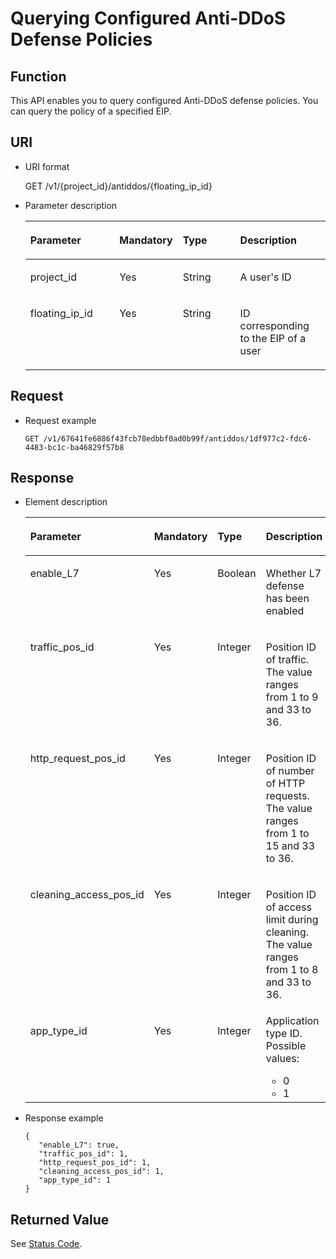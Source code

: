 # Querying Configured Anti-DDoS Defense Policies<a name="antiddos_02_0020"></a>

## Function<a name="section44180924"></a>

This API enables you to query configured Anti-DDoS defense policies. You can query the policy of a specified EIP.

## URI<a name="section62083996"></a>

-   URI format

    GET /v1/\{project\_id\}/antiddos/\{floating\_ip\_id\}

-   Parameter description

    <a name="table65178831"></a>
    <table><thead align="left"><tr id="row7351822"><th class="cellrowborder" valign="top" width="30.92690730926907%" id="mcps1.1.5.1.1"><p id="p58626732"><a name="p58626732"></a><a name="p58626732"></a>Parameter</p>
    </th>
    <th class="cellrowborder" valign="top" width="17.52824717528247%" id="mcps1.1.5.1.2"><p id="p51144826"><a name="p51144826"></a><a name="p51144826"></a>Mandatory</p>
    </th>
    <th class="cellrowborder" valign="top" width="20.617938206179375%" id="mcps1.1.5.1.3"><p id="p49090208"><a name="p49090208"></a><a name="p49090208"></a>Type</p>
    </th>
    <th class="cellrowborder" valign="top" width="30.92690730926907%" id="mcps1.1.5.1.4"><p id="p16883911"><a name="p16883911"></a><a name="p16883911"></a>Description</p>
    </th>
    </tr>
    </thead>
    <tbody><tr id="row25419542"><td class="cellrowborder" valign="top" width="30.92690730926907%" headers="mcps1.1.5.1.1 "><p id="p45717046"><a name="p45717046"></a><a name="p45717046"></a>project_id</p>
    </td>
    <td class="cellrowborder" valign="top" width="17.52824717528247%" headers="mcps1.1.5.1.2 "><p id="p12093263"><a name="p12093263"></a><a name="p12093263"></a>Yes</p>
    </td>
    <td class="cellrowborder" valign="top" width="20.617938206179375%" headers="mcps1.1.5.1.3 "><p id="p40030216"><a name="p40030216"></a><a name="p40030216"></a>String</p>
    </td>
    <td class="cellrowborder" valign="top" width="30.92690730926907%" headers="mcps1.1.5.1.4 "><p id="p21222025"><a name="p21222025"></a><a name="p21222025"></a>A user's ID</p>
    </td>
    </tr>
    <tr id="row56780500"><td class="cellrowborder" valign="top" width="30.92690730926907%" headers="mcps1.1.5.1.1 "><p id="p35817813"><a name="p35817813"></a><a name="p35817813"></a>floating_ip_id</p>
    </td>
    <td class="cellrowborder" valign="top" width="17.52824717528247%" headers="mcps1.1.5.1.2 "><p id="p15561779"><a name="p15561779"></a><a name="p15561779"></a>Yes</p>
    </td>
    <td class="cellrowborder" valign="top" width="20.617938206179375%" headers="mcps1.1.5.1.3 "><p id="p52544597"><a name="p52544597"></a><a name="p52544597"></a>String</p>
    </td>
    <td class="cellrowborder" valign="top" width="30.92690730926907%" headers="mcps1.1.5.1.4 "><p id="p28253988"><a name="p28253988"></a><a name="p28253988"></a>ID corresponding to the EIP of a user</p>
    </td>
    </tr>
    </tbody>
    </table>


## Request<a name="section21885054"></a>

-   Request example

    ```
    GET /v1/67641fe6886f43fcb78edbbf0ad0b99f/antiddos/1df977c2-fdc6-4483-bc1c-ba46829f57b8
    ```


## Response<a name="section62747764"></a>

-   Element description

    <a name="table32841884"></a>
    <table><thead align="left"><tr id="row64992155"><th class="cellrowborder" valign="top" width="30.44%" id="mcps1.1.5.1.1"><p id="p29873218"><a name="p29873218"></a><a name="p29873218"></a>Parameter</p>
    </th>
    <th class="cellrowborder" valign="top" width="17.48%" id="mcps1.1.5.1.2"><p id="p3811622"><a name="p3811622"></a><a name="p3811622"></a>Mandatory</p>
    </th>
    <th class="cellrowborder" valign="top" width="16.54%" id="mcps1.1.5.1.3"><p id="p40305966"><a name="p40305966"></a><a name="p40305966"></a>Type</p>
    </th>
    <th class="cellrowborder" valign="top" width="35.54%" id="mcps1.1.5.1.4"><p id="p43557827"><a name="p43557827"></a><a name="p43557827"></a>Description</p>
    </th>
    </tr>
    </thead>
    <tbody><tr id="row38523084"><td class="cellrowborder" valign="top" width="30.44%" headers="mcps1.1.5.1.1 "><p id="p33362098"><a name="p33362098"></a><a name="p33362098"></a>enable_L7</p>
    </td>
    <td class="cellrowborder" valign="top" width="17.48%" headers="mcps1.1.5.1.2 "><p id="p17975388"><a name="p17975388"></a><a name="p17975388"></a>Yes</p>
    </td>
    <td class="cellrowborder" valign="top" width="16.54%" headers="mcps1.1.5.1.3 "><p id="p46720306"><a name="p46720306"></a><a name="p46720306"></a>Boolean</p>
    </td>
    <td class="cellrowborder" valign="top" width="35.54%" headers="mcps1.1.5.1.4 "><p id="p26248478"><a name="p26248478"></a><a name="p26248478"></a>Whether L7 defense has been enabled</p>
    </td>
    </tr>
    <tr id="row34909710"><td class="cellrowborder" valign="top" width="30.44%" headers="mcps1.1.5.1.1 "><p id="p9114291"><a name="p9114291"></a><a name="p9114291"></a>traffic_pos_id</p>
    </td>
    <td class="cellrowborder" valign="top" width="17.48%" headers="mcps1.1.5.1.2 "><p id="p60129"><a name="p60129"></a><a name="p60129"></a>Yes</p>
    </td>
    <td class="cellrowborder" valign="top" width="16.54%" headers="mcps1.1.5.1.3 "><p id="p3079683015913"><a name="p3079683015913"></a><a name="p3079683015913"></a>Integer</p>
    </td>
    <td class="cellrowborder" valign="top" width="35.54%" headers="mcps1.1.5.1.4 "><p id="p58963189"><a name="p58963189"></a><a name="p58963189"></a>Position ID of traffic. The value ranges from 1 to 9 and 33 to 36.</p>
    </td>
    </tr>
    <tr id="row60906657"><td class="cellrowborder" valign="top" width="30.44%" headers="mcps1.1.5.1.1 "><p id="p34492175"><a name="p34492175"></a><a name="p34492175"></a>http_request_pos_id</p>
    </td>
    <td class="cellrowborder" valign="top" width="17.48%" headers="mcps1.1.5.1.2 "><p id="p42402794"><a name="p42402794"></a><a name="p42402794"></a>Yes</p>
    </td>
    <td class="cellrowborder" valign="top" width="16.54%" headers="mcps1.1.5.1.3 "><p id="p6409858615917"><a name="p6409858615917"></a><a name="p6409858615917"></a>Integer</p>
    </td>
    <td class="cellrowborder" valign="top" width="35.54%" headers="mcps1.1.5.1.4 "><p id="p38491397"><a name="p38491397"></a><a name="p38491397"></a>Position ID of number of HTTP requests. The value ranges from 1 to 15 and 33 to 36.</p>
    </td>
    </tr>
    <tr id="row10878253"><td class="cellrowborder" valign="top" width="30.44%" headers="mcps1.1.5.1.1 "><p id="p8723262"><a name="p8723262"></a><a name="p8723262"></a>cleaning_access_pos_id</p>
    </td>
    <td class="cellrowborder" valign="top" width="17.48%" headers="mcps1.1.5.1.2 "><p id="p35495616"><a name="p35495616"></a><a name="p35495616"></a>Yes</p>
    </td>
    <td class="cellrowborder" valign="top" width="16.54%" headers="mcps1.1.5.1.3 "><p id="p1175927815921"><a name="p1175927815921"></a><a name="p1175927815921"></a>Integer</p>
    </td>
    <td class="cellrowborder" valign="top" width="35.54%" headers="mcps1.1.5.1.4 "><p id="p18980661"><a name="p18980661"></a><a name="p18980661"></a>Position ID of access limit during cleaning. The value ranges from 1 to 8 and 33 to 36.</p>
    </td>
    </tr>
    <tr id="row36608226"><td class="cellrowborder" valign="top" width="30.44%" headers="mcps1.1.5.1.1 "><p id="p12476353"><a name="p12476353"></a><a name="p12476353"></a>app_type_id</p>
    </td>
    <td class="cellrowborder" valign="top" width="17.48%" headers="mcps1.1.5.1.2 "><p id="p3951668"><a name="p3951668"></a><a name="p3951668"></a>Yes</p>
    </td>
    <td class="cellrowborder" valign="top" width="16.54%" headers="mcps1.1.5.1.3 "><p id="p4577985515925"><a name="p4577985515925"></a><a name="p4577985515925"></a>Integer</p>
    </td>
    <td class="cellrowborder" valign="top" width="35.54%" headers="mcps1.1.5.1.4 "><div class="p" id="p5423486315930"><a name="p5423486315930"></a><a name="p5423486315930"></a>Application type ID. Possible values:<a name="ul3859304915932"></a><a name="ul3859304915932"></a><ul id="ul3859304915932"><li>0</li><li>1</li></ul>
    </div>
    </td>
    </tr>
    </tbody>
    </table>


-   Response example

    ```
    {
       "enable_L7": true,
       "traffic_pos_id": 1,
       "http_request_pos_id": 1,
       "cleaning_access_pos_id": 1,
       "app_type_id": 1
    }
    ```


## Returned Value<a name="section27858965"></a>

See  [Status Code](status-code.md).

